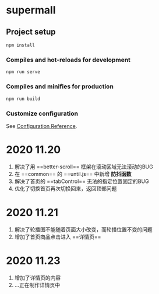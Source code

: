 # supermall

## Project setup
```
npm install
```

### Compiles and hot-reloads for development
```
npm run serve
```

### Compiles and minifies for production
```
npm run build
```

### Customize configuration
See [Configuration Reference](https://cli.vuejs.org/config/).



# 2020 11.20

1. 解决了用 ==better-scroll== 框架在滚动区域无法滚动的BUG
2. 在 ==common== 的 ==until.js== 中新增 **防抖函数**　
3. 解决了首页的 ==tabControl== 无法的指定位置固定的BUG
4. 优化了切换首页再次切换回来，返回顶部问题

# 2020 11.21

1. 解决了轮播图不能随着页面大小改变，而轮播位置不变的问题
2. 增加了首页商品点击进入 ==详情页== 

# 2020 11.23

1. 增加了详情页的内容
2. …正在制作详情页中